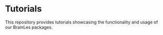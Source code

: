 # Tutorials
<!-- TODO should such tutorial readmes also get badges? -->

This repository provides tutorials showcasing the functionality and usage of our BrainLes packages.
